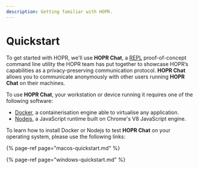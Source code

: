 ```yaml
---
description: Getting familiar with HOPR.
---
```


# Quickstart

To get started with HOPR, we'll use **HOPR Chat**, a [REPL](https://en.wikipedia.org/wiki/Read%E2%80%93eval%E2%80%93print_loop) proof-of-concept command line utility the HOPR team has put together to showcase HOPR’s capabilities as a privacy-preserving communication protocol. **HOPR Chat** allows you to communicate anonymously with other users running **HOPR Chat** on their machines.

To use **HOPR Chat**, your workstation or device running it requires one of the following software:

* [Docker](https://www.docker.com/), a containerisation engine able to virtualise any application. 
* [Nodejs](https://nodejs.org/en/), a JavaScript runtime built on Chrome's V8 JavaScript engine.

To learn how to install Docker or Nodejs to test **HOPR Chat** on your operating system, please use the following links:

{% page-ref page="macos-quickstart.md" %}

{% page-ref page="windows-quickstart.md" %}

